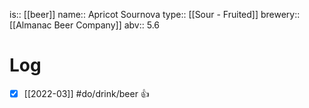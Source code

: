 is:: [[beer]]
name:: Apricot Sournova
type:: [[Sour - Fruited]]
brewery:: [[Almanac Beer Company]]
abv:: 5.6

# Log
- [x] [[2022-03]] #do/drink/beer 👍
